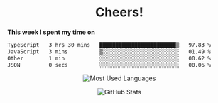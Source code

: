 <h1 align="center">Cheers!</h1>

**This week I spent my time on**
<!--START_SECTION:waka-->

```txt
TypeScript   3 hrs 30 mins   ████████████████████████▒   97.83 %
JavaScript   3 mins          ▒░░░░░░░░░░░░░░░░░░░░░░░░   01.49 %
Other        1 min           ░░░░░░░░░░░░░░░░░░░░░░░░░   00.62 %
JSON         0 secs          ░░░░░░░░░░░░░░░░░░░░░░░░░   00.06 %
```

<!--END_SECTION:waka-->

<p align="center"><img src="https://github-readme-stats.vercel.app/api/top-langs/?username=thnkrn&layout=compact&hide=html&theme=tokyonight" alt="Most Used Languages" /></p>

<p align="center"><img src="https://github-readme-stats.vercel.app/api?username=thnkrn&show_icons=true&count_private=true&theme=tokyonight&show=reviews&hide_rank=false&rank_icon=github" alt="GitHub Stats" /></p>

<!-- <p align="center"><a href="https://wakatime.com"><img src="https://wakatime.com/share/@thnkrn/40092326-d1bd-471b-89da-9a7c63939402.png" /></p>
 -->
